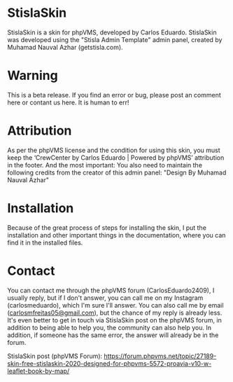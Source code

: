 # StislaSkin
 StislaSkin is a skin for phpVMS, developed by Carlos Eduardo. StislaSkin was developed using the "Stisla Admin Template" admin panel, created by Muhamad Nauval Azhar (getstisla.com).

# Warning
This is a beta release. If you find an error or bug, please post an comment here or contant us here. It is human to err!

# Attribution
As per the phpVMS license and the condition for using this skin, you must keep the ‘CrewCenter by Carlos Eduardo | Powered by phpVMS’ attribution in the footer. And the most important: You also need to maintain the following credits from the creator of this admin panel: "Design By Muhamad Nauval Azhar"

# Installation
Because of the great process of steps for installing the skin, I put the installation and other important things in the documentation, where you can find it in the installed files.

# Contact
You can contact me through the phpVMS forum (CarlosEduardo2409), I usually reply, but if I don't answer, you can call me on my Instagram (carlosmeduardo), which I'm sure I'll answer. You can also call me by email (carlosmfreitas05@gmail.com), but the chance of my reply is already less. It's even better to get in touch via StislaSkin post on the phpVMS forum, in addition to being able to help you, the community can also help you. In addition, if someone has the same error, the answer will already be in the forum.

StislaSkin post (phpVMS Forum): https://forum.phpvms.net/topic/27189-skin-free-stislaskin-2020-designed-for-phpvms-5572-proavia-v10-w-leaflet-book-by-map/
